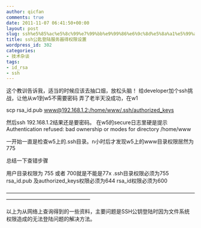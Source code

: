 ```yaml
---
author: qicfan
comments: true
date: 2011-11-07 06:41:50+00:00
layout: post
slug: ssh%e5%85%ac%e5%8c%99%e7%99%bb%e9%99%86%e6%9c%8d%e5%8a%a1%e5%99%a8%e5%be%97%e6%9d%83%e9%99%90%e8%ae%be%e7%bd%ae
title: ssh公匙登陆服务器得权限设置
wordpress_id: 302
categories:
- 技术杂谈
tags:
- id_rsa
- ssh
---
```


这个教训告诉我，适当的时候应该去抽口烟，放松头脑！
给developer加个ssh挑战，让他从w1到w5不需要密码
弄了老半天没成功，在w1

scp rsa_id.pub [www@192.168.1.2:/home/www/.ssh/authorized_keys](mailto:www@192.168.1.2:/home/www/.ssh/authorized_keys)

然后ssh 192.168.1.2结果还是要密码。
在w5的secure日志里硬是提示
Authentication refused: bad ownership or modes for directory /home/www

一开始一直是检查w5上的.ssh目录。n小时后才发现w5上的www目录权限居然为775

总结一下查错步骤

用户目录权限为 755 或者 700就是不能是77x
.ssh目录权限必须为755
rsa_id.pub 及authorized_keys权限必须为644
rsa_id权限必须为600



————————————————————————————————————————————————————

以上为从网络上查询得到的一些资料，主要问题是SSH公钥登陆时因为文件系统权限造成的无法登陆问题的解决方法。
